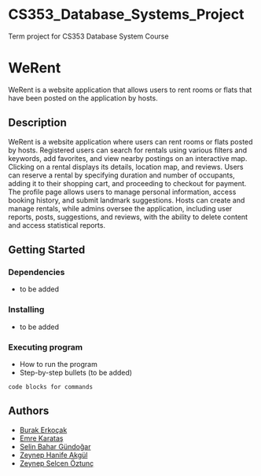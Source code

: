 # CS353_Database_Systems_Project
Term project for CS353 Database System Course
# WeRent

WeRent is a website application that  allows users to rent rooms or flats that have been posted on the application by hosts.

## Description


WeRent is a website application where users can rent rooms or flats posted by hosts. Registered users can search for rentals using various filters and keywords, add favorites, and view nearby postings on an interactive map. Clicking on a rental displays its details, location map, and reviews. Users can reserve a rental by specifying duration and number of occupants, adding it to their shopping cart, and proceeding to checkout for payment. The profile page allows users to manage personal information, access booking history, and submit landmark suggestions. Hosts can create and manage rentals, while admins oversee the application, including user reports, posts, suggestions, and reviews, with the ability to delete content and access statistical reports.

## Getting Started

### Dependencies

* to be added

### Installing

* to be added

### Executing program

* How to run the program
* Step-by-step bullets (to be added)
```
code blocks for commands
```

## Authors

- [Burak Erkoçak](https://github.com/erkocak)
- [Emre Karataş](https://github.com/emre-karatas)
- [Selin Bahar Gündoğar](https://github.com/SelinBaharGundogar)
- [Zeynep Hanife Akgül](https://github.com/zeynephakgul)
- [Zeynep Selcen Öztunç](https://github.com/zeynepoztunc)
